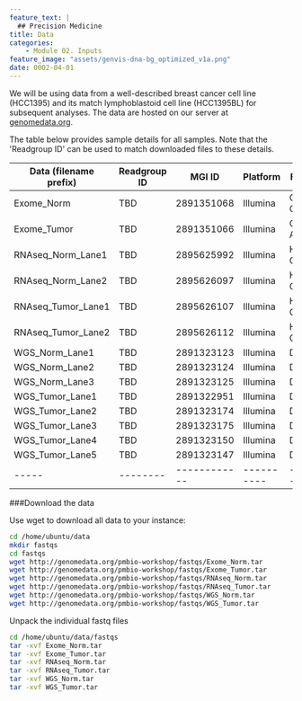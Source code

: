 ```yaml
---
feature_text: |
  ## Precision Medicine
title: Data
categories:
    - Module 02. Inputs
feature_image: "assets/genvis-dna-bg_optimized_v1a.png"
date: 0002-04-01
---
```


We will be using data from a well-described breast cancer cell line (HCC1395) and its match lymphoblastoid cell line (HCC1395BL) for subsequent analyses. The data are hosted on our server at [genomedata.org](http://genomedata.org/pmbio-workshop/fastqs/). 

The table below provides sample details for all samples. Note that the 'Readgroup ID' can be used to match downloaded files to these details.

| Data (filename prefix) | Readgroup ID | MGI ID | Platform | FC[-BC].Lane | Library | Sample Name |
|-----|--------|------------|----------|------------|---------|-------------|
| Exome_Norm | TBD | 2891351068 | Illumina | C1TD1ACXX-CGATGT.7 | exome_norm_lib1 | HCC1395BL_DNA |
| Exome_Tumor | TBD |  2891351066 | Illumina | C1TD1ACXX-ATCACG.7 | exome_tumor_lib1 | HCC1395_DNA |
| RNAseq_Norm_Lane1 | TBD | 2895625992 | Illumina | H3MYFBBXX-CTTGTA.4 | rna_norm_lib1 | HCC1395BL_RNA |
| RNAseq_Norm_Lane2 | TBD | 2895626097 | Illumina | H3MYFBBXX-CTTGTA.5 | rna_norm_lib1 | HCC1395BL_RNA |
| RNAseq_Tumor_Lane1 | TBD | 2895626107 | Illumina | H3MYFBBXX-GCCAAT.4 | rna_tumor_lib1 | HCC1395_RNA |
| RNAseq_Tumor_Lane2 | TBD | 2895626112 | Illumina | H3MYFBBXX-GCCAAT.5 | rna_tumor_lib1 | HCC1395_RNA |
| WGS_Norm_Lane1 | TBD | 2891323123 | Illumina | D1VCPACXX.6 | wgs_norm_lib1 | HCC1395BL_DNA |
| WGS_Norm_Lane2 | TBD | 2891323124 | Illumina | D1VCPACXX.7 | wgs_norm_lib2 | HCC1395BL_DNA |
| WGS_Norm_Lane3 | TBD | 2891323125 | Illumina | D1VCPACXX.8 | wgs_norm_lib3 | HCC1395BL_DNA |
| WGS_Tumor_Lane1 | TBD | 2891322951 | Illumina | D1VCPACXX.1 | wgs_tumor_lib1 | HCC1395_DNA |
| WGS_Tumor_Lane2 | TBD | 2891323174 | Illumina | D1VCPACXX.2 | wgs_tumor_lib1 | HCC1395_DNA |
| WGS_Tumor_Lane3 | TBD | 2891323175 | Illumina | D1VCPACXX.3 | wgs_tumor_lib2 | HCC1395_DNA |
| WGS_Tumor_Lane4 | TBD | 2891323150 | Illumina | D1VCPACXX.4 | wgs_tumor_lib2 | HCC1395_DNA |
| WGS_Tumor_Lane5 | TBD | 2891323147 | Illumina | D1VCPACXX.5 | wgs_tumor_lib3 | HCC1395_DNA |
|-----|--------|------------|----------|------------|---------|-------------|

###Download the data

Use wget to download all data to your instance:

```bash
cd /home/ubuntu/data
mkdir fastqs
cd fastqs
wget http://genomedata.org/pmbio-workshop/fastqs/Exome_Norm.tar
wget http://genomedata.org/pmbio-workshop/fastqs/Exome_Tumor.tar
wget http://genomedata.org/pmbio-workshop/fastqs/RNAseq_Norm.tar
wget http://genomedata.org/pmbio-workshop/fastqs/RNAseq_Tumor.tar
wget http://genomedata.org/pmbio-workshop/fastqs/WGS_Norm.tar
wget http://genomedata.org/pmbio-workshop/fastqs/WGS_Tumor.tar
```

Unpack the individual fastq files

```bash
cd /home/ubuntu/data/fastqs
tar -xvf Exome_Norm.tar
tar -xvf Exome_Tumor.tar
tar -xvf RNAseq_Norm.tar
tar -xvf RNAseq_Tumor.tar
tar -xvf WGS_Norm.tar
tar -xvf WGS_Tumor.tar
```

